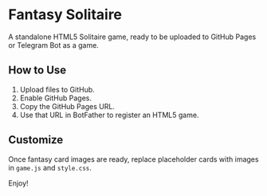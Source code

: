 
# Fantasy Solitaire

A standalone HTML5 Solitaire game, ready to be uploaded to GitHub Pages or Telegram Bot as a game.

## How to Use

1. Upload files to GitHub.
2. Enable GitHub Pages.
3. Copy the GitHub Pages URL.
4. Use that URL in BotFather to register an HTML5 game.

## Customize

Once fantasy card images are ready, replace placeholder cards with images in `game.js` and `style.css`.

Enjoy!
